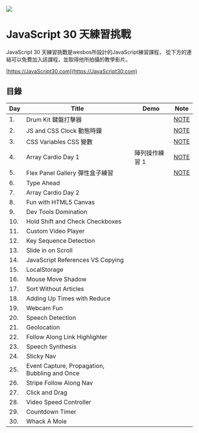 ![](https://javascript30.com/images/JS3-social-share.png)

# JavaScript 30 天練習挑戰

JavaScript 30 天練習挑戰是wesbos所設計的JavaScript練習課程，
從下方的連結可以免費加入該課程，並取得他所拍攝的教學影片。

[https://JavaScript30.com](https://JavaScript30.com)

## 目錄

|Day|Title|Demo|Note|
|---|-----|----|--------|
|1.|Drum Kit 鍵盤打擊器||[NOTE](https://github.com/dh-46/JavaScript30_dh46.tw/tree/master/01%20-%20JavaScript%20Drum%20Kit)|
|2.|JS and CSS Clock 動態時鐘||[NOTE](https://github.com/dh-46/JavaScript30_dh46.tw/tree/master/02%20-%20JS%20and%20CSS%20Clock)|
|3.|CSS Variables CSS 變數||[NOTE](https://github.com/dh-46/JavaScript30_dh46.tw/tree/master/03%20-%20CSS%20Variables)|
|4.|Array Cardio Day 1|陣列操作練習 1|[NOTE](https://github.com/dh-46/JavaScript30_dh46.tw/tree/master/04%20-%20Array%20Cardio%20Day%201)|
|5.|Flex Panel Gallery 彈性盒子練習||[NOTE](https://github.com/dh-46/JavaScript30_dh46.tw/tree/master/05%20-%20Flex%20Panel%20Gallery)|
|6.|Type Ahead |||
|7.|Array Cardio Day 2|||
|8.|Fun with HTML5 Canvas|||
|9.|Dev Tools Domination|||
|10.|Hold Shift and Check Checkboxes|||
|11.|Custom Video Player|||
|12.|Key Sequence Detection|||
|13.|Slide in on Scroll|||
|14.|JavaScript References VS Copying|||
|15.|LocalStorage|||
|16.|Mouse Move Shadow|||
|17.|Sort Without Articles|||
|18.|Adding Up Times with Reduce|||
|19.|Webcam Fun|||
|20.|Speech Detection|||
|21.|Geolocation|||
|22.|Follow Along Link Highlighter|||
|23.|Speech Synthesis|||
|24.|Sticky Nav|||
|25.|Event Capture, Propagation, Bubbling and Once|||
|26.|Stripe Follow Along Nav|||
|27.|Click and Drag|||
|28.|Video Speed Controller|||
|29.|Countdown Timer|||
|30.|Whack A Mole|||